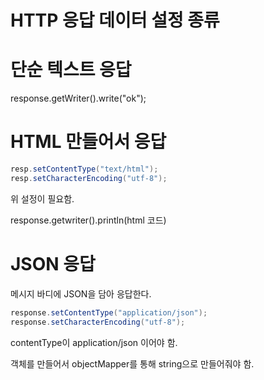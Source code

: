 # HTTP 응답 데이터 설정 종류

# 단순 텍스트 응답

response.getWriter().write("ok");

# HTML 만들어서 응답 

~~~java
resp.setContentType("text/html");
resp.setCharacterEncoding("utf-8");
~~~
위 설정이 필요함. 

response.getwriter().println(html 코드)

# JSON 응답

메시지 바디에 JSON을 담아 응답한다. 

~~~java
response.setContentType("application/json");
response.setCharacterEncoding("utf-8");
~~~
contentType이 application/json 이어야 함.

객체를 만들어서 objectMapper를 통해 string으로 만들어줘야 함.

